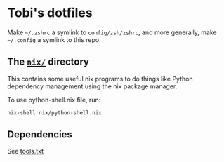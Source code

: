# Tobi's dotfiles

Make `~/.zshrc` a symlink to `config/zsh/zshrc`, 
and more generally, make `~/.config` a symlink to this 
repo.

## The [`nix/`](./nix) directory

This contains some useful nix programs to do things like Python dependency management using the nix package manager.

To use python-shell.nix file, run:

```sh
nix-shell nix/python-shell.nix
```

## Dependencies

See [tools.txt](./tools.txt)


